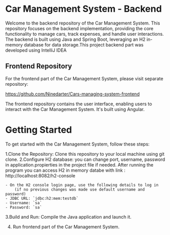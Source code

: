 # Car Management System - Backend

Welcome to the backend repository of the Car Management System. This repository focuses on the backend implementation, providing the core functionality to manage cars, track expenses, and handle user interactions. The backend is built using Java and Spring Boot, leveraging an H2 in-memory database for data storage.This project backend part was developed using IntelliJ IDEA

## Frontend Repository

For the frontend part of the Car Management System, please visit separate repository:

https://github.com/Ninedarter/Cars-managing-system-frontend

The frontend repository contains the user interface, enabling users to interact with the Car Management System. It's built using Angular.



#  Getting Started
To get started with the Car Management System, follow these steps:

1.Clone the Repository: Clone this repository to your local machine using git clone.
2.Configure H2 database: you can change port, username, password in application.propierties in the project file if needed. 
After running the program you can access H2 in memory databe with link :
http://localhost:8082/h2-console

    - On the H2 console login page, use the following details to log in 
        (if no previous changes was made use default username and password)
    - JDBC URL: `jdbc:h2:mem:testdb`
    - Username: `sa`
    - Password: `sa`

3.Build and Run: Compile the Java application and launch it.

4. Run frontend part of the Car Management System.
